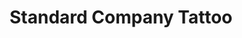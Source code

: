 ---
title: "Standard Company Tattoo"
url: /white-river-junction/standard-company-tattoo/
shop: tattoo
---